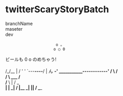 # twitterScaryStoryBatch
branchName </br>
maseter </br>
dev </br>




                          o 。
                         o ○ 0
 ビールも                    0 o
 のめちゃう!                    \
                              \
  /\_/\__                      |
 / '   ' `---_______----_______/
|    ん                    __-'
 \___________------------'
      /  \          / \
     /    \    ___ /   \
    /__    \  |   /   _ \
  __|  |  __\_|  /     |_\_
_|     |__|     /         \____
